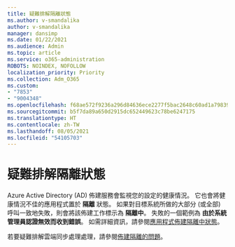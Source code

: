 ```yaml
---
title: 疑難排解隔離狀態
ms.author: v-smandalika
author: v-smandalika
manager: dansimp
ms.date: 01/22/2021
ms.audience: Admin
ms.topic: article
ms.service: o365-administration
ROBOTS: NOINDEX, NOFOLLOW
localization_priority: Priority
ms.collection: Adm_O365
ms.custom:
- "7853"
- "9004348"
ms.openlocfilehash: f68ae572f9236a296d84636ece2277f5bac2648c60ad1a79839a9163e200080b
ms.sourcegitcommit: b5f7da89a650d2915dc652449623c78be6247175
ms.translationtype: HT
ms.contentlocale: zh-TW
ms.lasthandoff: 08/05/2021
ms.locfileid: "54105703"
---
```

# <a name="troubleshoot-quarantine-state"></a>疑難排解隔離狀態

Azure Active Directory (AD) 佈建服務會監視您的設定的健康情況。 它也會將健康情況不佳的應用程式置於 **隔離** 狀態。 如果對目標系統所做的大部分 (或全部) 呼叫一致地失敗，則會將該佈建工作標示為 **隔離中**。 失敗的一個範例為 **由於系統管理員認證無效而收到錯誤**。 如需詳細資訊，請參閱[應用程式佈建隔離中狀態](https://docs.microsoft.com/azure/active-directory/app-provisioning/application-provisioning-quarantine-status)。

若要疑難排解雲端同步處理處理，請參閱[佈建隔離的問題](https://docs.microsoft.com/azure/active-directory/cloud-sync/how-to-troubleshoot#provisioning-quarantined-problems)。 
